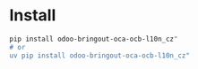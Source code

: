 # Install

```bash
pip install odoo-bringout-oca-ocb-l10n_cz"
# or
uv pip install odoo-bringout-oca-ocb-l10n_cz"
```
